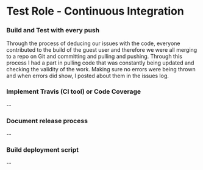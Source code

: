 # Test Role - Continuous Integration


### Build and Test with every push

Through the process of deducing our issues with the code, everyone contributed to the build of the guest user and therefore we were all merging to a repo on Git and committing and pulling and pushing. Through this process I had a part in pulling code that was constantly being updated and checking the validity of the work. Making sure no errors were being thrown and when errors did show, I posted about them in the issues log.

### Implement Travis (CI tool) or Code Coverage

--

### Document release process

--

### Build deployment script

--
